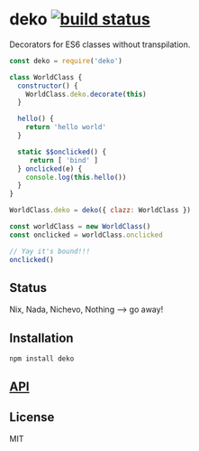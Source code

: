 # deko [![build status](https://secure.travis-ci.org/thlorenz/deko.svg?branch=master)](http://travis-ci.org/thlorenz/deko)

Decorators for ES6 classes without transpilation.

```js
const deko = require('deko')

class WorldClass {
  constructor() {
    WorldClass.deko.decorate(this)
  }

  hello() {
    return 'hello world'
  }

  static $$onclicked() {
     return [ 'bind' ]
  } onclicked(e) {
    console.log(this.hello())
  }
}

WorldClass.deko = deko({ clazz: WorldClass })

const worldClass = new WorldClass()
const onclicked = worldClass.onclicked

// Yay it's bound!!!
onclicked()
```

## Status

Nix, Nada, Nichevo, Nothing --> go away!

## Installation

    npm install deko

## [API](https://thlorenz.github.io/deko)


## License

MIT
